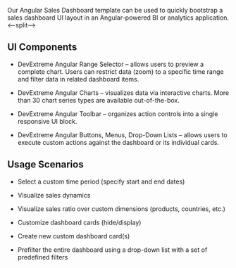Our Angular Sales Dashboard template can be used to quickly bootstrap a sales dashboard UI layout in an Angular-powered BI or analytics application. 
<--split-->

## UI Components  

- DevExtreme Angular Range Selector – allows users to preview a complete chart. Users can restrict data (zoom) to a specific time range and filter data in related dashboard items. 

- DevExtreme Angular Charts – visualizes data via interactive charts. More than 30 chart series types are available out-of-the-box. 

- DevExtreme Angular Toolbar – organizes action controls into a single responsive UI block. 

- DevExtreme Angular Buttons, Menus, Drop-Down Lists – allows users to execute custom actions against the dashboard or its individual cards. 

## Usage Scenarios 

- Select a custom time period (specify start and end dates) 

- Visualize sales dynamics 

- Visualize sales ratio over custom dimensions (products, countries, etc.) 

- Customize dashboard cards (hide/display) 

- Create new custom dashboard card(s) 

- Prefilter the entire dashboard using a drop-down list with a set of predefined filters 